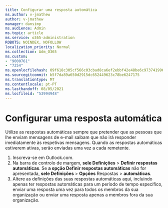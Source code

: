 ```yaml
---
title: Configurar uma resposta automática
ms.author: v-jmathew
author: v-jmathew
manager: dansimp
ms.audience: Admin
ms.topic: article
ms.service: o365-administration
ROBOTS: NOINDEX, NOFOLLOW
localization_priority: Normal
ms.collection: Adm_O365
ms.custom:
- "9000761"
- "7254"
ms.openlocfilehash: 09f618c305cf566c03cbad8ca6ef2ebbf42e48be6c97374199654005698053df
ms.sourcegitcommit: b5f7da89a650d2915dc652449623c78be6247175
ms.translationtype: MT
ms.contentlocale: pt-PT
ms.lasthandoff: 08/05/2021
ms.locfileid: "53994948"
---
```

# <a name="set-up-an-automatic-reply"></a>Configurar uma resposta automática

Utilize as respostas automáticas sempre que pretender que as pessoas que lhe enviam mensagens de e-mail saibam que não irá responder imediatamente às respetivas mensagens. Quando as respostas automáticas estiverem ativas, serão enviadas uma vez a cada remetente.

1. Inscreva-se em Outlook.com.
2. Na barra de controlo de margem, **sele Definições**  >  **Definir respostas automáticas**. Se **a opção Definir respostas automáticas** não for apresentada, **sele Definições**  >  **Opções** Respostas  >  **automáticas**.
3. Altere as definições das suas respostas automáticas aqui, incluindo apenas ter respostas automáticas para um período de tempo específico, enviar uma resposta uma vez para todos os membros da sua organização ou enviar uma resposta apenas a membros fora da sua organização.
